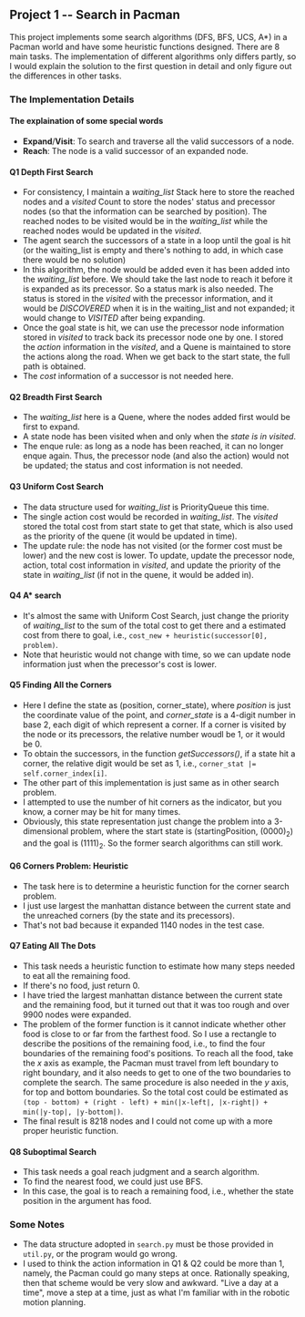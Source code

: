 ## Project 1 -- Search in Pacman
This project implements some search algorithms (DFS, BFS, UCS, A\*) in a Pacman world and have some heuristic functions designed. There are 8 main tasks. The implementation of different algorithms only differs partly, so I would explain the solution to the first question in detail and only figure out the differences in other tasks.

### The Implementation Details

#### The explaination of some special words
* **Expand**/**Visit**: To search and traverse all the valid successors of a node.
* **Reach**: The node is a valid successor of an expanded node.

#### **Q1** Depth First Search
* For consistency, I maintain a *waiting_list* Stack here to store the reached nodes and a *visited* Count to store the nodes' status and precessor nodes (so that the information can be searched by position). The reached nodes to be visited would be in the *waiting_list* while the reached nodes would be updated in the *visited*.
* The agent search the successors of a state in a loop until the goal is hit (or the waiting_list is empty and there's nothing to add, in which case there would be no solution)
* In this algorithm, the node would be added even it has been added into the *waiting_list* before. We should take the last node to reach it before it is expanded as its precessor. So a status mark is also needed. The status is stored in the *visited* with the precessor information, and it would be *DISCOVERED* when it is in the waiting_list and not expanded; it would change to *VISITED* after being expanding.
* Once the goal state is hit, we can use the precessor node information stored in *visited* to track back its precessor node one by one. I stored the *action* information in the *visited*, and a Quene is maintained to store the actions along the road. When we get back to the start state, the full path is obtained.
* The *cost* information of a successor is not needed here.

#### **Q2** Breadth First Search
* The *waiting_list* here is a Quene, where the nodes added first would be first to expand.
* A state node has been visited when and only when the *state is in visited*.
* The enque rule: as long as a node has been reached, it can no longer enque again. Thus, the precessor node (and also the action) would not be updated; the status and cost information is not needed.

#### **Q3** Uniform Cost Search
* The data structure used for *waiting_list* is PriorityQueue this time.
* The single action cost would be recorded in *waiting_list*. The *visited* stored the total cost from start state to get that state, which is also used as the priority of the quene (it would be updated in time).
* The update rule: the node has not visited (or the former cost must be lower) and the new cost is lower. To update, update the precessor node, action, total cost information in *visited*, and update the priority of the state in *waiting_list* (if not in the quene, it would be added in).

#### **Q4** A\* search
* It's almost the same with Uniform Cost Search, just change the priority of *waiting_list* to the sum of the total cost to get there and a estimated cost from there to goal, i.e., `cost_new + heuristic(successor[0], problem)`.
* Note that heuristic would not change with time, so we can update node information just when the precessor's cost is lower.

#### **Q5** Finding All the Corners
* Here I define the state as (position, corner_state), where *position* is just the coordinate value of the point, and *corner_state* is a 4-digit number in base 2, each digit of which represent a corner. If a corner is visited by the node or its precessors, the relative number woudl be 1, or it would be 0.
* To obtain the successors, in the function *getSuccessors()*, if a state hit a corner, the relative digit would be set as 1, i.e., `corner_stat |= self.corner_index[i]`.
* The other part of this implementation is just same as in other search problem.
* I attempted to use the number of hit corners as the indicator, but you know, a corner may be hit for many times.
* Obviously, this state representation just change the problem into a 3-dimensional problem, where the start state is (startingPosition, (0000)<sub>2</sub>) and the goal is (1111)<sub>2</sub>. So the former search algorithms can still work.

#### **Q6** Corners Problem: Heuristic
* The task here is to determine a heuristic function for the corner search problem.
* I just use largest the manhattan distance between the current state and the unreached corners (by the state and its precessors).
* That's not bad because it expanded 1140 nodes in the test case.

#### **Q7** Eating All The Dots
* This task needs a heuristic function to estimate how many steps needed to eat all the remaining food.
* If there's no food, just return 0.
* I have tried the largest manhattan distance between the current state and the remaining food, but it turned out that it was too rough and over 9900 nodes were expanded.
* The problem of the former function is it cannot indicate whether other food is close to or far from the farthest food. So I use a rectangle to describe the positions of the remaining food, i.e., to find the four boundaries of the remaining food's positions. To reach all the food, take the *x* axis as example, the Pacman must travel from left boundary to right boundary, and it also needs to get to one of the two boundaries to complete the search. The same procedure is also needed in the *y* axis, for top and bottom boundaries. So the total cost could be estimated as `(top - bottom) + (right - left) + min(|x-left|, |x-right|) + min(|y-top|, |y-bottom|)`.
* The final result is 8218 nodes and I could not come up with a more proper heuristic function.

#### **Q8** Suboptimal Search
* This task needs a goal reach judgment and a search algorithm.
* To find the nearest food, we could just use BFS.
* In this case, the goal is to reach a remaining food, i.e., whether the state position in the argument has food.

### Some Notes
* The data structure adopted in `search.py` must be those provided in `util.py`, or the program would go wrong.
* I used to think the action information in Q1 & Q2 could be more than 1, namely, the Pacman could go many steps at once. Rationally speaking, then that scheme would be very slow and awkward. "Live a day at a time", move a step at a time, just as what I'm familiar with in the robotic motion planning.
